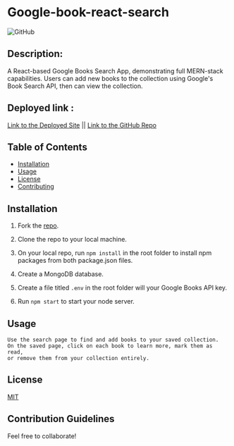 # Google-book-react-search

 ![GitHub](https://img.shields.io/github/license/Robeil/Google-book-react-search)
  ## Description:

A React-based Google Books Search App, demonstrating full MERN-stack capabilities. Users can add new books to the collection using Google's Book Search API, then can view the collection.

  ## Deployed link :
[Link to the Deployed Site](https://first-google-book-search.herokuapp.com/)   ||  [Link to the GitHub Repo](https://github.com/Robeil/Google-book-react-search.git)

 ## Table of Contents

 * [Installation](#Installation)
 * [Usage](#Usage)
 * [License](#License)
 * [Contributing](#Contributing)

  ## Installation

1. Fork the [repo](https://github.com/Robeil/Google-book-react-search.git).

2. Clone the repo to your local machine.

3. On your local repo, run `npm install` in the root folder to install npm packages from both package.json files.

4. Create a MongoDB database. 

5. Create a  file titled `.env` in the root folder will your Google Books API key. 

6. Run `npm start` to start your node server.


  ## Usage

```
Use the search page to find and add books to your saved collection.
On the saved page, click on each book to learn more, mark them as read,
or remove them from your collection entirely.
 ```

  ## License

  [MIT](./LICENSE)

  ## Contribution Guidelines

  Feel free to collaborate!

